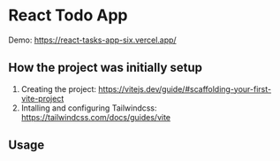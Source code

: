 # React Todo App

Demo: https://react-tasks-app-six.vercel.app/

## How the project was initially setup

1. Creating the project: https://vitejs.dev/guide/#scaffolding-your-first-vite-project
2. Intalling and configuring Tailwindcss: https://tailwindcss.com/docs/guides/vite

## Usage